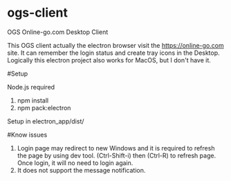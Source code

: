# ogs-client
OGS Online-go.com Desktop Client

This OGS client actually the electron browser visit the https://online-go.com site. It can remember the login status and create tray icons in the Desktop. Logically this electron project also works for MacOS, but I don't have it.

#Setup

Node.js required

1. npm install
2. npm pack:electron

Setup in electron_app/dist/

#Know issues

1. Login page may redirect to new Windows and it is required to refresh the page by using dev tool. (Ctrl-Shift-i) then (Ctrl-R) to refresh page. Once login, it will no need to login again.
2. It does not support the message notification.